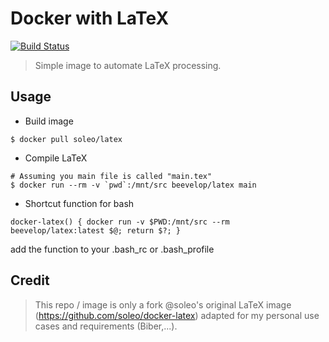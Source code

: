 # Docker with LaTeX
[![Build Status](https://travis-ci.org/soleo/docker-latex.svg?branch=master)](https://travis-ci.org/soleo/docker-latex)

> Simple image to automate LaTeX processing.

## Usage

- Build image

```shell
$ docker pull soleo/latex
``` 

- Compile LaTeX

```shell
# Assuming you main file is called "main.tex"
$ docker run --rm -v `pwd`:/mnt/src beevelop/latex main 
```

- Shortcut function for bash

```shell
docker-latex() { docker run -v $PWD:/mnt/src --rm  beevelop/latex:latest $@; return $?; }
```

add the function to your .bash_rc or .bash_profile

## Credit
> This repo / image is only a fork @soleo's original LaTeX image (https://github.com/soleo/docker-latex) adapted for my personal use cases and requirements (Biber,...).
